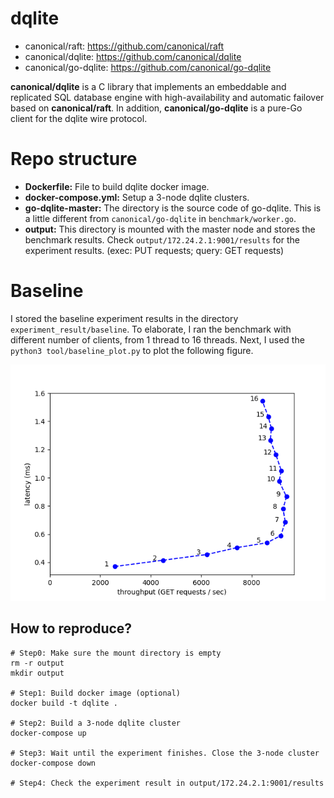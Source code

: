# dqlite
* canonical/raft: https://github.com/canonical/raft
* canonical/dqlite: https://github.com/canonical/dqlite
* canonical/go-dqlite: https://github.com/canonical/go-dqlite

**canonical/dqlite** is a C library that implements an embeddable and replicated SQL database engine with high-availability and automatic failover based on **canonical/raft**.
In addition, **canonical/go-dqlite** is a pure-Go client for the dqlite wire protocol.

# Repo structure
* **Dockerfile:** File to build dqlite docker image.
* **docker-compose.yml:** Setup a 3-node dqlite clusters.
* **go-dqlite-master:** The directory is the source code of go-dqlite. This is a little different from `canonical/go-dqlite` in `benchmark/worker.go`.
* **output:** This directory is mounted with the master node and stores the benchmark results. Check `output/172.24.2.1:9001/results` for the experiment results. (exec: PUT requests; query: GET requests)

# Baseline
I stored the baseline experiment results in the directory `experiment_result/baseline`. To elaborate, I ran the benchmark with different number of clients, from 1 thread to 16 threads. Next, I used the `python3 tool/baseline_plot.py` to plot the following figure.

![plot](./figures/baseline.png)

## How to reproduce?
```
# Step0: Make sure the mount directory is empty
rm -r output
mkdir output

# Step1: Build docker image (optional)
docker build -t dqlite .

# Step2: Build a 3-node dqlite cluster
docker-compose up

# Step3: Wait until the experiment finishes. Close the 3-node cluster
docker-compose down

# Step4: Check the experiment result in output/172.24.2.1:9001/results 
```